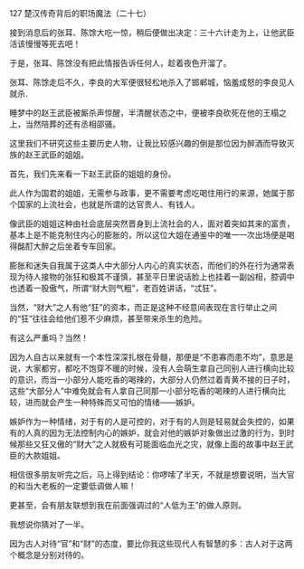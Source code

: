 127 楚汉传奇背后的职场魔法（二十七）








接到消息后的张耳、陈馀大吃一惊，稍后便做出决定：三十六计走为上，让他武臣活该慢慢等死去吧！

于是，张耳、陈馀没有把此情报告诉任何人，趁着夜色开溜了。



张耳、陈馀走后不久，李良的大军便很轻松地杀入了邯郸城，恼羞成怒的李良见人就杀.

睡梦中的赵王武臣被厮杀声惊醒，半清醒状态之中，便被李良砍死在他的王榻之上，当然陪葬的还有丞相邵骚。



这里我们不研究这些主要历史人物，让我比较感兴趣的倒是那位因为醉酒而导致灭族的赵王武臣的姐姐。

首先，我们先来看一下赵王武臣的姐姐的身份。



此人作为国君的姐姐，无需参与政事，更不需要考虑吃喝住用行的来源，她属于那个国家的上流社会，也就是所谓的达官贵人、有钱人。

像武臣的姐姐这种由社会底层突然晋身到上流社会的人，面对着突如其来的富贵，基本上是不能克制住内心的膨胀的，所以这位大姐在通鉴中的唯一一次出场便是喝得酩酊大醉之后坐着专车回家。

膨胀和迷失自我属于这类人中大部分人内心的真实状态，而他们的外在行为通常表现为待人接物的张狂和极其不谨慎，甚至平日里说话脸上也挂着一副凶相，腔调中也透着一股傲气，所谓“财大则气粗”，老百姓讲话，“忒狂”。

当然，“财大”之人有他“狂”的资本，而正是这种不经意间表现在言行举止之间的“狂”往往会给他们惹不少麻烦，甚至带来杀生的危险。

有这么严重吗？当然！



因为人自古以来就有一个本性深深扎根在骨髓，那便是“不患寡而患不均”，意思是说，大家都穷，都吃不饱穿不暖的时候，没有人会萌生拿自己同别人进行横向比较的意识，而当一小部分人能吃香的喝辣的，大部分人仍然过着青黄不接的日子时，这些“大部分人”中难免就会有人拿自己同那一小部分吃香的喝辣的人进行横向比较，进而就会产生一种特殊而又可怕的情绪——嫉妒。

嫉妒作为一种情绪，对于有的人是可控的，对于有的人则是轻易就会失控的，如果有的人真的因为无法控制内心的嫉妒，就会对他的嫉妒对象做出过激的行为，到时候那些又狂又傲的“财大”之人就极有可能面临血光之灾，就像上面的故事中赵王武臣的大款姐姐。



相信很多朋友听完之后，马上得到结论：你啰嗦了半天，不就是想要说明，当大官的和当大老板的一定要低调做人嘛！

更甚至，会有朋友联想到我在前面强调过的“人低为王”的做人原则。

我想说你猜对了一半。

因为古人对待“官”和“财”的态度，要比你我这些现代人有智慧的多：古人对于这两个概念是分别对待的。

